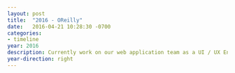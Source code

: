 ```yaml
---
layout: post
title:  "2016 - OReilly"
date:   2016-04-21 10:28:30 -0700
categories:
- timeline
year: 2016
description: Currently work on our web application team as a UI / UX Engineer.
year-direction: right
---
```

